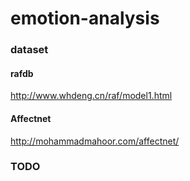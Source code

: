 # emotion-analysis

### dataset

#### rafdb
http://www.whdeng.cn/raf/model1.html
#### Affectnet
http://mohammadmahoor.com/affectnet/

### TODO